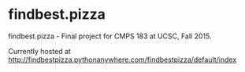 # findbest.pizza
findbest.pizza - Final project for CMPS 183 at UCSC, Fall 2015.

Currently hosted at http://findbestpizza.pythonanywhere.com/findbestpizza/default/index
